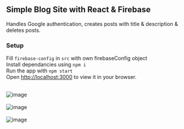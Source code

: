 ## Simple Blog Site with  React & Firebase

Handles Google authentication, creates posts with title & description & deletes posts.


### Setup
Fill `firebase-config` in `src` with own firebaseConfig object <br>
Install dependancies using `npm i` <br>
Run the app with `npm start` <br>
Open [http://localhost:3000](http://localhost:3000) to view it in your browser. <br><br>



![image](https://user-images.githubusercontent.com/67890839/148699287-63c0daef-733b-490f-9b00-767d2be382ac.png)<br><br>
![image](https://user-images.githubusercontent.com/67890839/148699295-5a3ad736-9ee0-4804-b1a3-b6d980d22f49.png)<br><br>
![image](https://user-images.githubusercontent.com/67890839/148699298-6e048d12-ea9f-4cfe-89db-22df0b277577.png)
